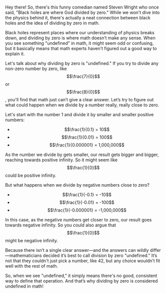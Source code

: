 Hey there! So, there's this funny comedian named Steven Wright who once said, "Black holes are where God divided by zero." While we won't dive into the physics behind it, there's actually a neat connection between black holes and the idea of dividing by zero in math. 

Black holes represent places where our understanding of physics breaks down, and dividing by zero is where math doesn’t make any sense. When you see something "undefined" in math, it might seem odd or confusing, but it basically means that math experts haven't figured out a good way to explain it. 

Let's talk about why dividing by zero is "undefined." If you try to divide any non-zero number by zero, like $$\frac{7}{0}$$ or $$\frac{8}{0}$$, you'll find that math just can’t give a clear answer. Let’s try to figure out what could happen when we divide by a number really, really close to zero.

Let's start with the number 1 and divide it by smaller and smaller positive numbers:
- $$\frac{1}{0.1} = 10$$
- $$\frac{1}{0.01} = 100$$
- $$\frac{1}{0.000001} = 1,000,000$$

As the number we divide by gets smaller, our result gets bigger and bigger, reaching towards positive infinity. So it might seem like $$\frac{1}{0}$$ could be positive infinity.

But what happens when we divide by negative numbers close to zero?

- $$\frac{1}{-0.1} = -10$$
- $$\frac{1}{-0.01} = -100$$
- $$\frac{1}{-0.000001} = -1,000,000$$

In this case, as the negative numbers get closer to zero, our result goes towards negative infinity. So you could also argue that $$\frac{1}{0}$$ might be negative infinity.

Because there isn’t a single clear answer—and the answers can wildly differ—mathematicians decided it’s best to call division by zero "undefined." It’s not that they couldn't just pick a number, like 42, but any choice wouldn’t fit well with the rest of math.

So, when we see "undefined," it simply means there's no good, consistent way to define that operation. And that’s why dividing by zero is considered undefined in math!
